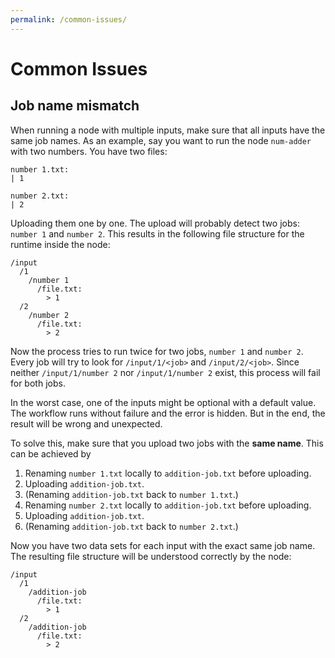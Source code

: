 ```yaml
---
permalink: /common-issues/
---
```


# Common Issues

## Job name mismatch

When running a node with multiple inputs, make sure that all inputs have the same job names.
As an example, say you want to run the node `num-adder` with two numbers. You have two files:

```
number 1.txt:
| 1

number 2.txt:
| 2
```

Uploading them one by one. The upload will probably detect two jobs: `number 1` and `number 2`.
This results in the following file structure for the runtime inside the node:

```
/input
  /1
    /number 1
      /file.txt:
        > 1
  /2
    /number 2
      /file.txt:
        > 2
```

Now the process tries to run twice for two jobs, `number 1` and `number 2`. Every job will try to
look for `/input/1/<job>` and `/input/2/<job>`. Since neither `/input/1/number 2` nor
`/input/1/number 2` exist, this process will fail for both jobs.

In the worst case, one of the inputs might be optional with a default value. The workflow runs
without failure and the error is hidden. But in the end, the result will be wrong and unexpected.

To solve this, make sure that you upload two jobs with the **same name**. This can be achieved by

1. Renaming `number 1.txt` locally to `addition-job.txt` before uploading.
1. Uploading `addition-job.txt`.
1. (Renaming `addition-job.txt` back to `number 1.txt`.)
1. Renaming `number 2.txt` locally to `addition-job.txt` before uploading.
1. Uploading `addition-job.txt`.
1. (Renaming `addition-job.txt` back to `number 2.txt`.)

Now you have two data sets for each input with the exact same job name. The resulting file
structure will be understood correctly by the node:

```
/input
  /1
    /addition-job
      /file.txt:
        > 1
  /2
    /addition-job
      /file.txt:
        > 2
```
